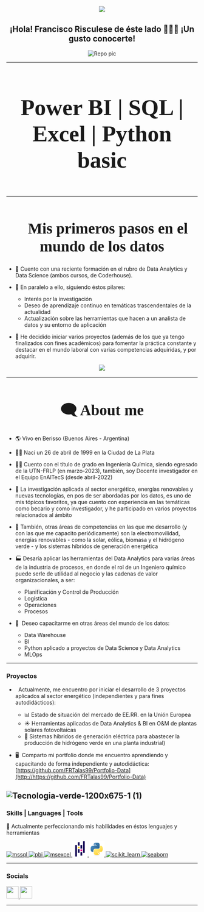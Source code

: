 <div align="center">
 
![](https://github.com/Anmol-Baranwal/Cool-GIFs-For-GitHub/assets/74038190/5f6597b4-ff7c-4415-9272-d95759df842f)


¡Hola! Francisco Risculese de éste lado 👨‍💻🤝 ¡Un gusto conocerte!
-----------

![Repo pic](https://github.com/FRTalas99/frtalas99/assets/147644289/fbc8906f-cd8e-4a88-be6f-33722baef568)

-----------

<h1 style= "font-family: 'Lexend'; font-size: 60px">
<b>Power BI | SQL | Excel | Python basic</b>

-----------

</div>



<div align="center">

<h1 style= "font-family: 'Lexend'; font-size: 40px">👣Mis primeros pasos en el mundo de los datos</h1>

<div align="left">

*  📝  Cuento con una reciente formación en el rubro de Data Analytics y Data Science (ambos cursos, de Coderhouse).

*  📝 En paralelo a ello, siguiendo éstos pilares:
   * Interés por la investigación
   * Deseo de aprendizaje continuo en temáticas trascendentales de la actualidad
   * Actualización sobre las herramientas que hacen a un analista de datos y su entorno de aplicación</li></h3>
*  📌 He decidido iniciar varios proyectos (además de los que ya tengo finalizados con fines académicos) para fomentar la práctica constante y destacar en el mundo laboral con varias competencias adquiridas, y por adquirir.
</div>
</div>
</div>

<div align="center">

![](https://user-images.githubusercontent.com/74038190/212750672-2f3f2b50-c84f-4ed8-a60a-849ae69ff9df.gif)

</div>

-----------------------------------------------------------

<div align="center">

<h1 style= "font-family: 'Lexend'; font-size: 40px">🗨️ About me</h1>

<div align="left">
 
* 🌎  Vivo en Berisso (Buenos Aires - Argentina)
* 🙋‍♂  Nací un 26 de abril de 1999 en la Ciudad de La Plata
* 👨‍🎓  Cuento con el título de grado en Ingeniería Química, siendo egresado de la UTN-FRLP (en marzo-2023), también, soy Docente investigador en el Equipo EnAlTecS (desde abril-2022)
* 🔎  La investigación aplicada al sector energético, energías renovables y nuevas tecnologías, en pos de ser abordadas por los datos, es uno de mis tópicos favoritos, ya que cuento con experiencia en las temáticas como becario y como investigador, y he participado en varios proyectos relacionados al ámbito
* 📖  También, otras áreas de competencias en las que me desarrollo (y con las que me capacito periódicamente) son la electromovilidad, energías renovables - como la solar, eólica, biomasa y el hidrógeno verde - y los sistemas híbridos de generación energética
* 🏭  Desaría aplicar las herramientas del Data Analytics para varias áreas de la industria de procesos, en donde el rol de un Ingeniero químico puede serle de utilidad al negocio y las cadenas de valor organizacionales, a ser:

  * Planificación y Control de Producción
  * Logística
  * Operaciones
  * Procesos

* 🧠  Deseo capacitarme en otras áreas del mundo de los datos:
  *  Data Warehouse
  *  BI
  *  Python aplicado a proyectos de Data Science y Data Analytics
  *  MLOps
-----------------------------------------------------------

### Proyectos
*   Actualmente, me encuentro por iniciar el desarrollo de 3 proyectos aplicados al sector energético (independientes y para fines autodidácticos):
  * 📊  Estado de situación del mercado de EE.RR. en la Unión Europea
  * ☀️  Herramientas aplicadas de Data Analytics & BI en O&M de plantas solares fotovoltaicas
  * 🔋  Sistemas híbridos de generación eléctrica para abastecer la producción de hidrógeno verde en una planta industrial)

* 🖥️  Comparto mi portfolio donde me encuentro aprendiendo y capacitando de forma independiente y autodidáctica: [https://github.com/FRTalas99/Portfolio-Data](http://https://github.com/FRTalas99/Portfolio-Data)

![Tecnologia-verde-1200x675-1 (1)](https://github.com/FRTalas99/frtalas99/assets/147644289/07454bf3-3dc3-474e-8fff-00aeb56fed95)
-----------------------------------------------------------

### Skills | Languages | Tools

🚧  Actualmente perfeccionando mis habilidades en éstos lenguajes y herramientas
<p align="left"> <a href="https://www.microsoft.com/en-us/sql-server" target="_blank" rel="noreferrer"> <img src="https://www.svgrepo.com/show/303229/microsoft-sql-server-logo.svg" alt="mssql" width="40" height="40"/> </a> <a href="https://www.microsoft.com/es-es/power-platform/products/power-bi" target="_blank" rel="noreferrer"> <img src="https://github.com/microsoft/PowerBI-Icons/blob/main/SVG/Power-BI.svg?short_path=f5c066b" alt="pbi" width="40" height="40"/> </a> <a href="https://www.microsoft.com/es-ar/microsoft-365/excel"> <img src="https://github.com/sempostma/office365-icons/blob/master/png/256/excel.png" alt="msexcel" width="40" height="40"/> </a> <a href="https://pandas.pydata.org/" target="_blank" rel="noreferrer"> <img src="https://raw.githubusercontent.com/devicons/devicon/2ae2a900d2f041da66e950e4d48052658d850630/icons/pandas/pandas-original.svg" alt="pandas" width="40" height="40"/> </a> <a href="https://www.python.org" target="_blank" rel="noreferrer"> <img src="https://raw.githubusercontent.com/devicons/devicon/master/icons/python/python-original.svg" alt="python" width="40" height="40"/> </a> <a href="https://scikit-learn.org/" target="_blank" rel="noreferrer"> <img src="https://upload.wikimedia.org/wikipedia/commons/0/05/Scikit_learn_logo_small.svg" alt="scikit_learn" width="40" height="40"/> </a> <a href="https://seaborn.pydata.org/" target="_blank" rel="noreferrer"> <img src="https://seaborn.pydata.org/_images/logo-mark-lightbg.svg" alt="seaborn" width="40" height="40"/> </a> </p>

-----------------------------------------------------------

### Socials

<p align="left"> <a href="https://www.github.com/FRTalas99" target="_blank" rel="noreferrer"> <picture> <source media="(prefers-color-scheme: dark)" srcset="https://raw.githubusercontent.com/danielcranney/readme-generator/main/public/icons/socials/github-dark.svg" /> <source media="(prefers-color-scheme: light)" srcset="https://raw.githubusercontent.com/danielcranney/readme-generator/main/public/icons/socials/github.svg" /> <img src="https://raw.githubusercontent.com/danielcranney/readme-generator/main/public/icons/socials/github.svg" width="32" height="32" /> </picture> </a> <a href="https://www.linkedin.com/in/francisco-risculese/" target="_blank" rel="noreferrer"> <picture> <source media="(prefers-color-scheme: dark)" srcset="https://raw.githubusercontent.com/danielcranney/readme-generator/main/public/icons/socials/linkedin-dark.svg" /> <source media="(prefers-color-scheme: light)" srcset="https://raw.githubusercontent.com/danielcranney/readme-generator/main/public/icons/socials/linkedin.svg" /> <img src="https://raw.githubusercontent.com/danielcranney/readme-generator/main/public/icons/socials/linkedin.svg" width="32" height="32" /> </picture> </a></p>

-----------------------------------------------------------
